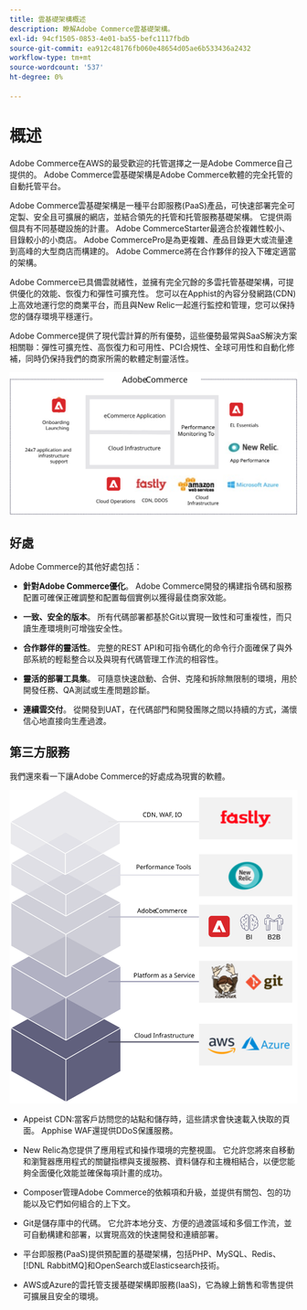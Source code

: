 ```yaml
---
title: 雲基礎架構概述
description: 瞭解Adobe Commerce雲基礎架構。
exl-id: 94cf1505-0853-4e01-ba55-befc1117fbdb
source-git-commit: ea912c48176fb060e48654d05ae6b533436a2432
workflow-type: tm+mt
source-wordcount: '537'
ht-degree: 0%

---
```


# 概述

Adobe Commerce在AWS的最受歡迎的托管選擇之一是Adobe Commerce自己提供的。 Adobe Commerce雲基礎架構是Adobe Commerce軟體的完全托管的自動托管平台。

Adobe Commerce雲基礎架構是一種平台即服務(PaaS)產品，可快速部署完全可定製、安全且可擴展的網店，並結合領先的托管和托管服務基礎架構。 它提供兩個具有不同基礎設施的計畫。 Adobe CommerceStarter最適合於複雜性較小、目錄較小的小商店。 Adobe CommercePro是為更複雜、產品目錄更大或流量達到高峰的大型商店而構建的。 Adobe Commerce將在合作夥伴的投入下確定適當的架構。

Adobe Commerce已具備雲就緒性，並擁有完全冗餘的多雲托管基礎架構，可提供優化的效能、恢復力和彈性可擴充性。 您可以在Apphist的內容分發網路(CDN)上高效地運行您的商業平台，而且與New Relic一起進行監控和管理，您可以保持您的儲存環境平穩運行。

Adobe Commerce提供了現代雲計算的所有優勢，這些優勢最常與SaaS解決方案相關聯：彈性可擴充性、高恢復力和可用性、PCI合規性、全球可用性和自動化修補，同時仍保持我們的商家所需的軟體定制靈活性。

![示出雲基礎架構上Adobe Commerce的體系結構元素的圖](../../../assets/playbooks/adobe-commerce-cloud-infrastructure.svg)

## 好處

Adobe Commerce的其他好處包括：

- **針對Adobe Commerce優化**。 Adobe Commerce開發的構建指令碼和服務配置可確保正確調整和配置每個實例以獲得最佳商家效能。

- **一致、安全的版本**。 所有代碼部署都基於Git以實現一致性和可重複性，而只讀生產環境則可增強安全性。

- **合作夥伴的靈活性**。 完整的REST API和可指令碼化的命令行介面確保了與外部系統的輕鬆整合以及與現有代碼管理工作流的相容性。

- **靈活的部署工具集**。 可隨意快速啟動、合併、克隆和拆除無限制的環境，用於開發任務、QA測試或生產問題診斷。

- **連續雲交付**。 從開發到UAT，在代碼部門和開發團隊之間以持續的方式，滿懷信心地直接向生產過渡。

## 第三方服務

我們還來看一下讓Adobe Commerce的好處成為現實的軟體。

![顯示Adobe Commerce雲基礎架構技術堆棧的圖](../../../assets/playbooks/cloud-tech-stack.svg)

- Appeist CDN:當客戶訪問您的站點和儲存時，這些請求會快速載入快取的頁面。 Apphise WAF還提供DDoS保護服務。

- New Relic為您提供了應用程式和操作環境的完整視圖。 它允許您將來自移動和瀏覽器應用程式的關鍵指標與支援服務、資料儲存和主機相結合，以便您能夠全面優化效能並確保每項計畫的成功。

- Composer管理Adobe Commerce的依賴項和升級，並提供有關包、包的功能以及它們如何組合的上下文。

- Git是儲存庫中的代碼。 它允許本地分支、方便的過渡區域和多個工作流，並可自動構建和部署，以實現高效的快速開發和連續部署。

- 平台即服務(PaaS)提供預配置的基礎架構，包括PHP、MySQL、Redis、 [!DNL RabbitMQ]和OpenSearch或Elasticsearch技術。

- AWS或Azure的雲托管支援基礎架構即服務(IaaS)，它為線上銷售和零售提供可擴展且安全的環境。
